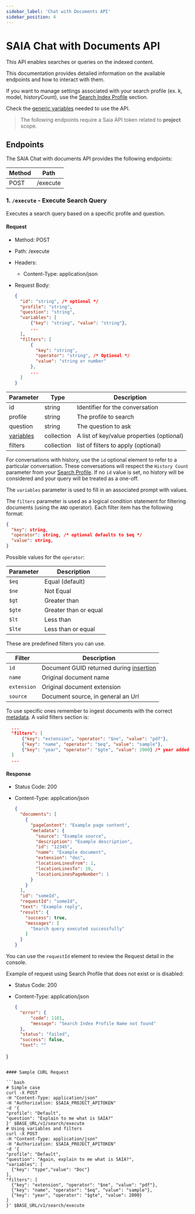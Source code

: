 ```yaml
---
sidebar_label: 'Chat with Documents API'
sidebar_position: 4
---
```


# SAIA Chat with Documents API

This API enables searches or queries on the indexed content. 

This documentation provides detailed information on the available endpoints and how to interact with them. 

If you want to manage settings associated with your search profile (ex. k, model, historyCount), use the [Search Index Profile](../SearchIndexProfile.md) section.

Check the [generic variables](./APIReference.md#generic-variables) needed to use the API.

> The following endpoints require a Saia API token related to **project** scope.

## Endpoints

The SAIA Chat with documents API provides the following endpoints:

| Method | Path                  |
| ------ | --------------------- |
| POST   | /execute              |

### 1. `/execute` - Execute Search Query

Executes a search query based on a specific profile and question.

#### Request

- Method: POST
- Path: /execute
- Headers:
  - Content-Type: application/json
- Request Body:

  ```json
  {
    "id": "string", /* optional */
    "profile": "string",
    "question": "string",
    "variables": [
        {"key": "string", "value": "string"},
        ...
    ],
    "filters": [
        {
          "key": "string",
          "operator": "string", /* Optional */
          "value": "string or number"
        },
        ...
    ]
  }
  ```

| Parameter | Type   | Description                     |
| --------- | ------ | ------------------------------- |
| id | string | Identifier for the conversation |
| profile   | string | The profile to search |
| question  | string | The question to ask |
| [variables](../Prompt.md#design) | collection | A list of key/value properties (optional) |
| filters | collection | list of filters to apply (optional) |

For conversations with history, use the `id` optional element to refer to a particular conversation. These conversations will respect the `History Count` parameter from your [Search Profile](../SearchIndexProfile.md#history-document-count-scores). If no `id` value is set, no history will be considered and your query will be treated as a one-off. 

The `variables` parameter is used to fill in an associated prompt with values. 

The `filters` parameter is used as a logical condition statement for filtering documents (using the `AND` operator). Each filter item has the following format:

```json
{
  "key": string,
  "operator": string, /* optional defaults to $eq */
  "value": string,
}
```

Possible values for the `operator`:

| Parameter | Description |
| --------- | ----------- |
| `$eq` | Equal (default) |
| `$ne` | Not Equal |
| `$gt` | Greater than |
| `$gte` | Greater than or equal|
| `$lt` | Less than |
| `$lte` | Less than or equal|

These are predefined filters you can use.

| Filter | Description |
| --------- | ----------- |
| `id` | Document GUID returned during [insertion](./SearchProfileAPI.md#post-v1searchprofilenamedocument) |
| `name` | Original document name |
| `extension` | Original document extension |
| `source` | Document source, in general an Url |

To use specific ones remember to ingest documents with the correct [metadata](../Documents.md#metadata). A valid filters section is:

```json
  ...
  "filters": [
      {"key": "extension", "operator": "$ne", "value": "pdf"},
      {"key": "name", "operator": "$eq", "value": "sample"},
      {"key": "year", "operator": "$gte", "value": 2000} /* year added during ingestion */
  ]
  ...
```

#### Response

- Status Code: 200
- Content-Type: application/json

  ```json
  {
    "documents": [
      {
        "pageContent": "Example page content",
        "metadata": {
          "source": "Example source",
          "description": "Example description",
          "id": "12345",
          "name": "Example document",
          "extension": "doc",
          "locationLinesFrom": 1,
          "locationLinesTo": 10,
          "locationLinesPageNumber": 1
        }
      }
    ],
    "id": "someId",
    "requestId": "someId",
    "text": "Example reply",
    "result": {
      "success": true,
      "messages": [
        "Search query executed successfully"
      ]
    }
  }
  ```

You can use the `requestId` element to review the Request detail in the console.

Example of request using Search Profile that does not exist or is disabled:
- Status Code: 200
- Content-Type: application/json

  ```json
  {
    "error": {
        "code": 1101,
        "message": "Search Index Profile Name not found"
    },
    "status": "failed",
    "success": false,
    "text": ""
}
  ```

#### Sample CURL Request

```bash
# Simple case
curl -X POST
  -H "Content-Type: application/json"
  -H "Authorization: $SAIA_PROJECT_APITOKEN"
  -d '{
  "profile": "Default",
  "question": "Explain to me what is SAIA?"
}' $BASE_URL/v1/search/execute
# Using variables and filters
curl -X POST
  -H "Content-Type: application/json"
  -H "Authorization: $SAIA_PROJECT_APITOKEN"
  -d '{
  "profile": "Default",
  "question": "Again, explain to me what is SAIA?",
  "variables": [
    {"key": "type","value": "Doc"}
  ],
  "filters": [
    {"key": "extension", "operator": "$ne", "value": "pdf"},
    {"key": "name", "operator": "$eq", "value": "sample"},
    {"key": "year", "operator": "$gte", "value": 2000}
  ]
}' $BASE_URL/v1/search/execute    
```
